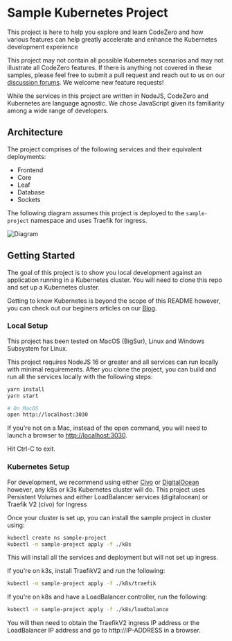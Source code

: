 # Sample Kubernetes Project

This project is here to help you explore and learn CodeZero and how various features can help greatly accelerate and enhance the Kubernetes development experience

This project may not contain all possible Kubernetes scenarios and may not illustrate all CodeZero features. If there is anything not covered in these samples, please feel free to submit a pull request and reach out to us on our [discussion forums](https://github.com/c6o/roadmap/discussions). We welcome new feature requests!

While the services in this project are written in NodeJS, CodeZero and Kubernetes are language agnostic. We chose JavaScript given its familiarity among a wide range of developers.

## Architecture

The project comprises of the following services and their equivalent deployments:

* Frontend
* Core
* Leaf
* Database
* Sockets

The following diagram assumes this project is deployed to the `sample-project` namespace and uses Traefik for ingress.

![Diagram](http://www.plantuml.com/plantuml/svg/bPFHJzim4CQVwx_2z6L5MXDjZti22fEcCOR8q5uc8TU-j5uTNtG-mzZ4_pwd8RW5gOMyEFdk-zdtNUkZm8euDauSy18Qa1eeEb1-Yf6TzI24WvebeoIxMB8qba2pHI-4Lctt8e-TamG18scGNZKGv7fNUMTvAODgMWVJbl1t0kK4YaNnJ9ng93Wiv2cq3kyRy1maDfOPZAoHPB39RRNb-qA8T_BuRoGG1mPgww7_kam9v9Av3P_AajHTiKX7ntaCG1ezW-T2OrDUMQt8u8M55bov9gUNJdc-_dPU4ZXG0SgFqm-biO75WVNQHGEHN3wbfsRODEYBDWcxRDMwyTg2sMMz0Bv3Mbc_wAbpLEP4fROqKC-bq5_Z7CW3GtXAdgLNnZTQ1SMsN3s1ENsZ0WFrmRVwt3vbWxsPTLl_uHnjF_9y8BkmxrLLPkcujJtoQgAwrMyallZ56ubB7888fHb9Zgy3q5Yg8BlXR_zmSePDYnuy1p5piPltpGb6RnJTJtGll9VZJQ0NnuVodn0oFHVTxMgLXWpwSABqwioRX6vVgpKs4gCEt0evOL9GsrKYqXT12EFqEZuKOZJQcjyatEhFX9vJkUvMyERHAX-V5_uP4YIBJii-wpceEbbSMlPPJ-V9O1IhkGfxzwrGTyD0lG8E6-O7yI34YoisKQxRl9D--K4S1d85BazhOneo5RjQbdBqgxFgnyloqDRFAjTw84yYaxawX6_GBt1eQTtoq5Vk9eRk7zGLUqqSWJUnSVy1)

## Getting Started

The goal of this project is to show you local development against an application running in a Kubernetes cluster. You will need to clone this repo and set up a Kubernetes cluster.

Getting to know Kubernetes is beyond the scope of this README however, you can check out our beginers articles on our [Blog](https://blog.codezero.io/tag/learning/).

### Local Setup

This project has been tested on MacOS (BigSur), Linux and Windows Subsystem for Linux.

This project requires NodeJS 16 or greater and all services can run locally with minimal requirements. After you clone the project, you can build and run all the services locally with the following steps:

```bash
yarn install
yarn start

# On MacOS
open http://localhost:3030
```

If you're not on a Mac, instead of the open command, you will need to launch a browser to [http://localhost:3030](http://localhost:3030).

Hit Ctrl-C to exit.

### Kubernetes Setup

For development, we recommend using either [Civo](https://civo.com) or [DigitalOcean](https://digitalocean.com) however, any k8s or k3s Kubernetes cluster will do. This project uses Persistent Volumes and either LoadBalancer services (digitalocean) or Traefik V2 (civo) for Ingress

Once your cluster is set up, you can install the sample project in cluster using:

```bash
kubectl create ns sample-project
kubectl -n sample-project apply -f ./k8s
```

This will install all the services and deployment but will not set up ingress.

If you're on k3s, install TraefikV2 and run the following:

```bash
kubectl -n sample-project apply -f ./k8s/traefik
```

If you're on k8s and have a LoadBalancer controller, run the following:

```bash
kubectl -n sample-project apply -f ./k8s/loadbalance
```

You will then need to obtain the TraefikV2 ingress IP address or the LoadBalancer IP address and go to http://IP-ADDRESS in a browser.
